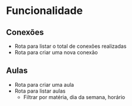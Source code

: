 # Funcionalidade

## Conexões
- Rota para listar o total de conexões realizadas
- Rota para criar uma nova conexão

## Aulas
- Rota para criar uma aula
- Rota para listar aulas
  - Filtrar por matéria, dia da semana, horário
